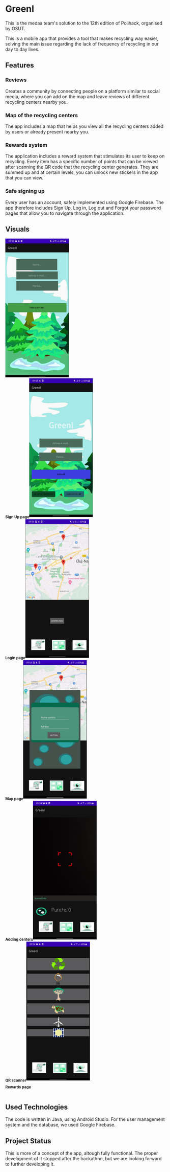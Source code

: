 # GreenI

This is the medaa team's solution to the 12th edition of Polihack, organised by OSUT.

This is a mobile app that provides a tool that makes recycling way easier, solving the main issue regarding the lack of frequency of recycling in our day to day lives.

## Features

### Reviews

Creates a community by connecting people on a platform similar to social media, where you can add on the map and leave reviews of different recycling centers nearby you.

### Map of the recycling centers

The app includes a map that helps you view all the recycling centers added by users or already present nearby you. 

### Rewards system

The application includes a reward system that stimulates its user to keep on recycling. Every item has a specific number of points that can be viewed after scanning the QR code that the recycling center generates. They are summed up and at certain levels, you can unlock new stickers in the app that you can view.

### Safe signing up

Every user has an account, safely implemented using Google Firebase. The app therefore includes Sign Up, Log in, Log out and Forgot your password pages that allow you to navigate through the application. 

## Visuals

<table>
  <tr align="center">
    <img src="demo-images/signup-page.jpeg" width="200px;" alt="Signup page"/><br />
    <sub><b>Sign Up page</b></sub></a>
  </tr>
  <tr align="center"> 
    <img src="demo-images/login-page.jpeg" width="200px;" alt="Login page"/><br />
    <sub><b>Login page</b></sub></a>
  </tr>
  <tr align="center">
    <img src="demo-images/map.jpeg" width="200px;" alt="Map"/><br />
    <sub><b>Map page</b></sub></a>
  </tr>
  <tr align="center">
    <img src="demo-images/centers.jpeg" width="200px;" alt="Adding center"/><br />
    <sub><b>Adding centers</b></sub></a>
  </tr>
  <tr align="center">
    <img src="demo-images/qr-scanner.jpeg" width="200px;" alt="QR scanner"/><br />
    <sub><b>QR scanner</b></sub></a>
  </tr>
  <tr align="center">
    <img src="demo-images/rewards.jpeg" width="200px;" alt="Rewards page"/><br />
    <sub><b>Rewards page</b></sub></a>
  </tr>
</table>

## Used Technologies

The code is written in Java, using Android Studio. 
For the user management system and the database, we used Google Firebase.

## Project Status

This is more of a concept of the app, altough fully functional. The proper development of it stopped after the hackathon, but we are looking forward to further developing it.
